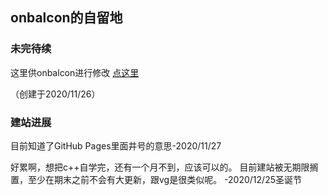 ## onbalcon的自留地

### 未完待续

这里供onbalcon进行修改 [点这里](https://github.com/onbalcon/onbalcon.GitHub.io/edit/main/index.md) 

（创建于2020/11/26）

### 建站进展

目前知道了GitHub Pages里面井号的意思-2020/11/27

好累啊，想把c++自学完，还有一个月不到，应该可以的。
目前建站被无期限搁置，至少在期末之前不会有大更新，跟vg是很类似呢。
-2020/12/25圣诞节



